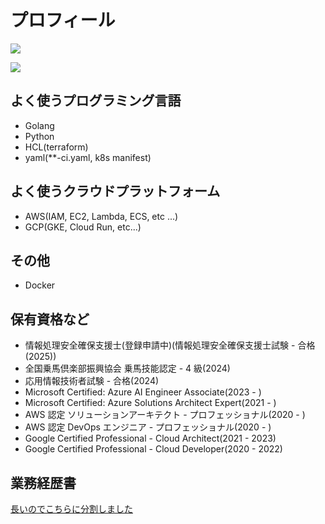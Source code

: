 # プロフィール

![](https://github-readme-stats.vercel.app/api?username=fijixxx&count_private=true&show_icons=true)

![](https://github-readme-stats.vercel.app/api/top-langs/?username=fijixxx&count_private=true&show_icons=true)

## よく使うプログラミング言語

- Golang
- Python
- HCL(terraform)
- yaml(**-ci.yaml, k8s manifest)

## よく使うクラウドプラットフォーム

- AWS(IAM, EC2, Lambda, ECS, etc ...)
- GCP(GKE, Cloud Run, etc...)

## その他

- Docker

## 保有資格など

- 情報処理安全確保支援士(登録申請中)(情報処理安全確保支援士試験 - 合格(2025))
- 全国乗馬倶楽部振興協会 乗馬技能認定 - 4 級(2024)
- 応用情報技術者試験 - 合格(2024)
- Microsoft Certified: Azure AI Engineer Associate(2023 - )
- Microsoft Certified: Azure Solutions Architect Expert(2021 - )
- AWS 認定 ソリューションアーキテクト - プロフェッショナル(2020 - )
- AWS 認定 DevOps エンジニア - プロフェッショナル(2020 - )
- Google Certified Professional - Cloud Architect(2021 - 2023)
- Google Certified Professional - Cloud Developer(2020 - 2022)

## 業務経歴書

[長いのでこちらに分割しました](https://github.com/fijixxx/rejume)

